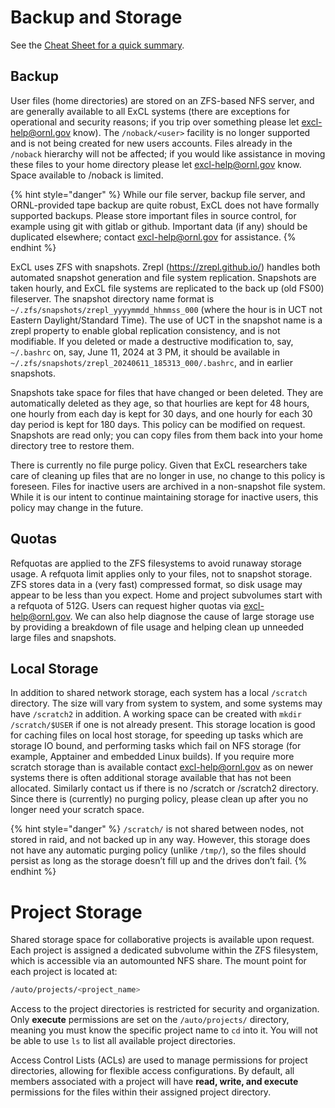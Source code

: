 # Backup and Storage

See the [Cheat Sheet for a quick summary](https://docs.excl.ornl.gov/#excl-cheat-sheet).

## Backup

User files (home directories) are stored on an ZFS-based NFS server, and are generally available to all ExCL systems (there are exceptions for operational and security reasons; if you trip over something please let [excl-help@ornl.gov](mailto:excl-help@ornl.gov) know). The `/noback/<user>` facility is no longer supported and is not being created for new users accounts. Files already in the `/noback` hierarchy will not be affected; if you would like assistance in moving these files to your home directory please let [excl-help@ornl.gov](mailto:excl-help@ornl.gov) know. Space available to /noback is limited.

{% hint style="danger" %}
While our file server, backup file server, and ORNL-provided tape backup are quite robust, ExCL does not have formally supported backups. Please store important files in source control, for example using git with gitlab or github. Important data (if any) should be duplicated elsewhere; contact excl-help@ornl.gov for assistance.
{% endhint %}

ExCL uses ZFS with snapshots. Zrepl (<https://zrepl.github.io/>) handles both automated snapshot generation and file system replication. Snapshots are taken hourly, and ExCL file systems are replicated to the back up (old FS00) fileserver.
The snapshot directory name format is `~/.zfs/snapshots/zrepl_yyyymmdd_hhmmss_000` (where the hour is in UCT not Eastern Daylight/Standard Time). The use of UCT in the snapshot name is a zrepl property to enable global replication consistency, and is not modifiable. If you deleted or made a destructive modification to, say, `~/.bashrc` on, say, June 11, 2024 at 3 PM, it should be available in `~/.zfs/snapshots/zrepl_20240611_185313_000/.bashrc`, and in earlier snapshots.

Snapshots take space for files that have changed or been deleted. They are automatically deleted as they age, so that hourlies are kept for 48 hours, one hourly from each day is kept for 30 days, and one hourly for each 30 day period is kept for 180 days. This policy can be modified on request. Snapshots are read only; you can copy files from them back into your home directory tree to restore them.

There is currently no file purge policy. Given that ExCL researchers take care of cleaning up files that are no longer in use, no change to this policy is foreseen. Files for inactive users are archived in a non-snapshot file system. While it is our intent to continue maintaining storage for inactive users, this policy may change in the future.

## Quotas

Refquotas are applied to the ZFS filesystems to avoid runaway storage usage.
A refquota limit applies only to your files, not to snapshot storage.
ZFS stores data in a (very fast) compressed format, so disk usage may appear to be
less than you expect.
Home and project subvolumes start with a refquota of 512G. Users can request higher quotas via [excl-help@ornl.gov](mailto:excl-help@ornl.gov).
We can also help diagnose the cause of large storage use by providing a breakdown of file usage and helping clean up unneeded large files and snapshots.

## Local Storage

In addition to shared network storage, each system has a local `/scratch`
directory. The size will vary from system to system, and some systems may
have `/scratch2` in addition. A working space can be created with
`mkdir /scratch/$USER` if one is not already present.
This storage location is good for caching files on local host storage,
for speeding up tasks which are storage IO bound, and performing tasks
which fail on NFS storage (for example, Apptainer and embedded Linux builds).
If you require more scratch storage than is available contact
[excl-help@ornl.gov](mailto:excl-help@ornl.gov) as on newer systems there is
often additional storage available that has not been allocated.
Similarly contact us if there is no /scratch or /scratch2 directory.
Since there is (currently) no purging policy, please clean up after you
no longer need your scratch space.

{% hint style="danger" %}
`/scratch/` is not shared between nodes, not stored in raid, and not backed up in any way. However, this storage does not have any automatic purging policy (unlike `/tmp/`), so the files should persist as long as the storage doesn’t fill up and the drives don’t fail.
{% endhint %}

# Project Storage

Shared storage space for collaborative projects is available upon request. Each project is assigned a dedicated subvolume within the ZFS filesystem, which is accessible via an automounted NFS share. The mount point for each project is located at:

```bash
/auto/projects/<project_name>
```

Access to the project directories is restricted for security and organization. Only **execute** permissions are set on the `/auto/projects/` directory, meaning you must know the specific project name to `cd` into it. You will not be able to use `ls` to list all available project directories.

Access Control Lists (ACLs) are used to manage permissions for project directories, allowing for flexible access configurations. By default, all members associated with a project will have **read, write, and execute** permissions for the files within their assigned project directory.
